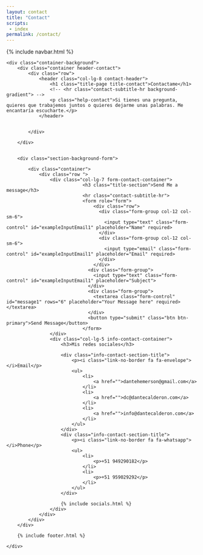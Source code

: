 ```yaml
---
layout: contact
title: "Contact"
scripts:
 - index
permalink: /contact/
---
```



<body itemscope="" itemtype="http://schema.org/Blog">
	{% include navbar.html %}

	<div class="container-background">
		<div class="container header-contact">			
			<div class="row">
				<header class="col-lg-8 contact-header">
					<h1 class="title-page title-contact">Contactame</h1>
		 			<!-- <hr class="contact-subtitle-hr background-gradient"> -->
		 			<p class="help-contact">Si tienes una pregunta, quieres que trabajemos juntos o quieres dejarme unas palabras. Me encantaría escucharte.</p>
				</header>				
				

			</div>
			
		</div>    


		<div class="section-background-form">
			
			<div class="container">
				<div class="row ">
					<div class="col-lg-7 form-contact-container">
				 				<h3 class="title-section">Send Me a message</h3>
				 				<hr class="contact-subtitle-hr">
					 			<form role="form">
					 				<div class="row">
									  <div class="form-group col-12 col-sm-6">
									    <input type="text" class="form-control" id="exampleInputEmail1" placeholder="Name" required>
									  </div>
									  <div class="form-group col-12 col-sm-6">
									    <input type="email" class="form-control" id="exampleInputEmail1" placeholder="Email" required>
									  </div>				 					
					 				</div>
								  <div class="form-group">
								    <input type="text" class="form-control" id="exampleInputEmail1" placeholder="Subject">
								  </div>
								  <div class="form-group">
								  	<textarea class="form-control" id="message1" rows="6" placeholder="Your Message here" required></textarea>
								  </div>
								  <button type="submit" class="btn btn-primary">Send Message</button>
								</form>
					</div>
					<div class="col-lg-5 info-contact-container">
						<h3>Mis redes sociales</h3>

						<div class="info-contact-section-title">
							<p><i class="link-no-border fa fa-envelope"></i>Email</p>
							<ul>
								<li>
									<a href="">dantehemerson@gmail.com</a>
								</li>
								<li>
									<a href="">dc@dantecalderon.com</a>
								</li>
								<li>
									<a href="">info@dantecalderon.com</a>
								</li>
							</ul>
						</div>
						<div class="info-contact-section-title">
							<p><i class="link-no-border fa fa-whatsapp"></i>Phone</p>
							<ul>
								<li>
									<p>+51 949290182</p>
								</li>
								<li>
									<p>+51 959029292</p>
								</li>								
							</ul>
						</div>

						{% include socials.html %}
					</div>
				</div>			 		
			</div>
		</div>

		{% include footer.html %}
		
	</div>
    
</body>



